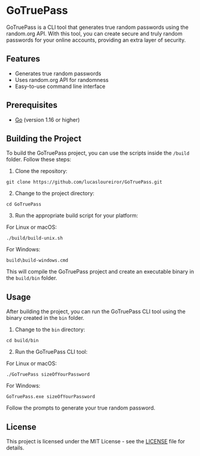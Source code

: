 # GoTruePass

GoTruePass is a CLI tool that generates true random passwords using the random.org API. With this tool, you can create secure and truly random passwords for your online accounts, providing an extra layer of security.

## Features

- Generates true random passwords
- Uses random.org API for randomness
- Easy-to-use command line interface

## Prerequisites

- [Go](https://golang.org/doc/install) (version 1.16 or higher)

## Building the Project

To build the GoTruePass project, you can use the scripts inside the `/build` folder. Follow these steps:

1. Clone the repository:

```
git clone https://github.com/lucasloureiror/GoTruePass.git
```

2. Change to the project directory:

```
cd GoTruePass
```

3. Run the appropriate build script for your platform:

For Linux or macOS:

```
./build/build-unix.sh
```

For Windows:

```
build\build-windows.cmd
```

This will compile the GoTruePass project and create an executable binary in the `build/bin` folder.

## Usage

After building the project, you can run the GoTruePass CLI tool using the binary created in the `bin` folder.

1. Change to the `bin` directory:

```
cd build/bin
```

2. Run the GoTruePass CLI tool:

For Linux or macOS:

```
./GoTruePass sizeOfYourPassword
```

For Windows:

```
GoTruePass.exe sizeOfYourPassword
```

Follow the prompts to generate your true random password.

## License

This project is licensed under the MIT License - see the [LICENSE](LICENSE) file for details.
